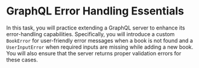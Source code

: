 # GraphQL Error Handling Essentials

In this task, you will practice extending a GraphQL server to enhance its error-handling capabilities. Specifically, you will introduce a custom `BookError` for user-friendly error messages when a book is not found and a `UserInputError` when required inputs are missing while adding a new book. You will also ensure that the server returns proper validation errors for these cases.